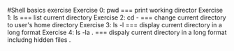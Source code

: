 #Shell basics exercise
Exercise 0: pwd === print working director
Exercise 1: ls === list current directory
Exercise 2: cd - === change current directory to user's home directory
Exercise 3: ls -l === display current directory in a long format
Exercise 4: ls -la . === dispaly current directory in a long format includng hidden files .
